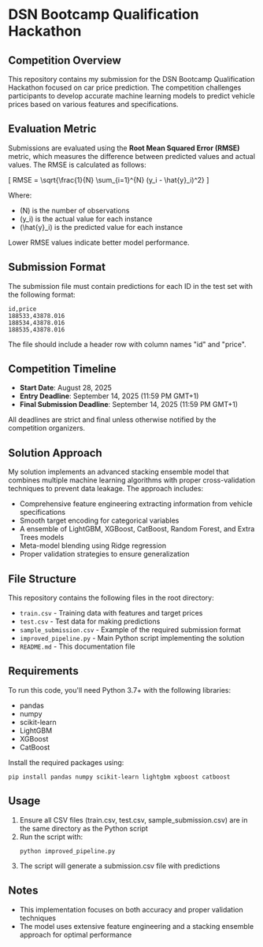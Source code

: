 # DSN Bootcamp Qualification Hackathon

## Competition Overview

This repository contains my submission for the DSN Bootcamp Qualification Hackathon focused on car price prediction. The competition challenges participants to develop accurate machine learning models to predict vehicle prices based on various features and specifications.

## Evaluation Metric

Submissions are evaluated using the **Root Mean Squared Error (RMSE)** metric, which measures the difference between predicted values and actual values. The RMSE is calculated as follows:

\[
RMSE = \sqrt{\frac{1}{N} \sum_{i=1}^{N} (y_i - \hat{y}_i)^2}
\]

Where:
- \(N\) is the number of observations
- \(y_i\) is the actual value for each instance
- \(\hat{y}_i\) is the predicted value for each instance

Lower RMSE values indicate better model performance.

## Submission Format

The submission file must contain predictions for each ID in the test set with the following format:

```
id,price
188533,43878.016
188534,43878.016
188535,43878.016
```

The file should include a header row with column names "id" and "price".

## Competition Timeline

- **Start Date**: August 28, 2025
- **Entry Deadline**: September 14, 2025 (11:59 PM GMT+1)
- **Final Submission Deadline**: September 14, 2025 (11:59 PM GMT+1)

All deadlines are strict and final unless otherwise notified by the competition organizers.

## Solution Approach

My solution implements an advanced stacking ensemble model that combines multiple machine learning algorithms with proper cross-validation techniques to prevent data leakage. The approach includes:

- Comprehensive feature engineering extracting information from vehicle specifications
- Smooth target encoding for categorical variables
- A ensemble of LightGBM, XGBoost, CatBoost, Random Forest, and Extra Trees models
- Meta-model blending using Ridge regression
- Proper validation strategies to ensure generalization

## File Structure

This repository contains the following files in the root directory:

- `train.csv` - Training data with features and target prices
- `test.csv` - Test data for making predictions
- `sample_submission.csv` - Example of the required submission format
- `improved_pipeline.py` - Main Python script implementing the solution
- `README.md` - This documentation file

## Requirements

To run this code, you'll need Python 3.7+ with the following libraries:
- pandas
- numpy
- scikit-learn
- LightGBM
- XGBoost
- CatBoost

Install the required packages using:
```
pip install pandas numpy scikit-learn lightgbm xgboost catboost
```

## Usage

1. Ensure all CSV files (train.csv, test.csv, sample_submission.csv) are in the same directory as the Python script
2. Run the script with:
   ```
   python improved_pipeline.py
   ```
3. The script will generate a submission.csv file with predictions

## Notes

- This implementation focuses on both accuracy and proper validation techniques
- The model uses extensive feature engineering and a stacking ensemble approach for optimal performance
